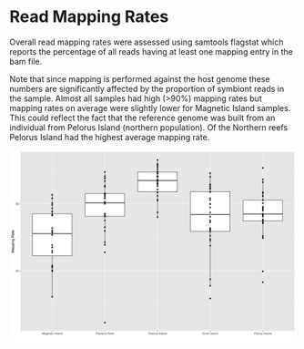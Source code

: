 Read Mapping Rates
================

Overall read mapping rates were assessed using samtools flagstat which
reports the percentage of all reads having at least one mapping entry in
the bam file.

Note that since mapping is performed against the host genome these
numbers are significantly affected by the proportion of symbiont reads
in the sample. Almost all samples had high (\>90%) mapping rates but
mapping rates on average were slightly lower for Magnetic Island
samples. This could reflect the fact that the reference genome was built
from an individual from Pelorus Island (northern population). Of the
Northern reefs Pelorus Island had the highest average mapping rate.

![](13_mapping_files/figure-gfm/unnamed-chunk-3-1.png)<!-- -->

